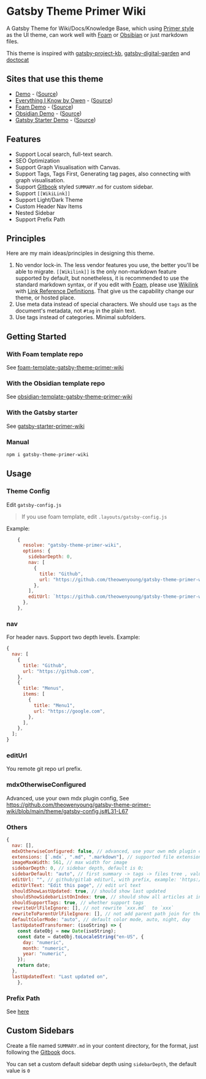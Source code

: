 # Gatsby Theme Primer Wiki

A Gatsby Theme for Wiki/Docs/Knowledge Base, which using [Primer style](https://primer.style/react/) as the UI theme, can work well with [Foam](https://github.com/foambubble/foam) or [Obsibian](https://obsidian.md/) or just markdown files.

This theme is inspired with [gatsby-project-kb](https://github.com/hikerpig/gatsby-project-kb), [gatsby-digital-garden](https://github.com/mathieudutour/gatsby-digital-garden) and [doctocat](https://primer.style/doctocat/)

## Sites that use this theme

- [Demo](https://demo-wiki.owenyoung.com) - ([Source](https://github.com/theowenyoung/gatsby-theme-primer-wiki/tree/main/example))
- [Everything I Know by Owen](https://wiki.owenyoung.com/) - ([Source](https://github.com/theowenyoung/wiki))
- [Foam Demo](https://demo-foam.owenyoung.com/) - ([Source](https://github.com/theowenyoung/foam-template-gatsby-theme-primer-wiki))
- [Obsidian Demo](https://demo-obsidian.owenyoung.com/) - ([Source](https://github.com/theowenyoung/obsidian-template-gatsby-theme-primer-wiki))
- [Gatsby Starter Demo](https://demo-gatsby-starter-primer-wiki.owenyoung.com/) - ([Source](https://github.com/theowenyoung/gatsby-starter-primer-wiki))

## Features

- Support Local search, full-text search.
- SEO Optimization
- Support Graph Visualisation with Canvas.
- Support Tags, Tags First, Generating tag pages, also connecting with graph visualisation.
- Support [Gitbook](https://docs.gitbook.com/integrations/github/content-configuration#summary) styled `SUMMARY.md` for custom sidebar.
- Support `[[WikiLink]]`
- Support Light/Dark Theme
- Custom Header Nav Items
- Nested Sidebar
- Support Prefix Path

## Principles

Here are my main ideas/principles in designing this theme.

1. No vendor lock-in. The less vendor features you use, the better you'll be able to migrate. `[[Wikilink]]` is the only non-markdown feature supported by default, but nonetheless, it is recommended to use the standard markdown syntax, or if you edit with [Foam](https://github.com/foambubble/foam), please use [Wikilink](https://foambubble.github.io/foam/wikilinks) with [Link Reference Definitions](https://foambubble.github.io/foam/features/link-reference-definitions). That give us the capability change our theme, or hosted place.
2. Use meta data instead of special characters. We should use `tags` as the document's metadata, not `#tag` in the plain text.
3. Use tags instead of categories. Minimal subfolders.

## Getting Started

### With Foam template repo

See [foam-template-gatsby-theme-primer-wiki](https://github.com/theowenyoung/foam-template-gatsby-theme-primer-wiki)

### With the Obsidian template repo

See [obsidian-template-gatsby-theme-primer-wiki](https://github.com/theowenyoung/obsidian-template-gatsby-theme-primer-wiki)

### With the Gatsby starter

See [gatsby-starter-primer-wiki](https://github.com/theowenyoung/gatsby-starter-primer-wiki)

### Manual

```bash
npm i gatsby-theme-primer-wiki
```

## Usage

### Theme Config

Edit `gatsby-config.js`

> If you use foam template, edit `.layouts/gatsby-config.js`

Example:

```javascript
    {
      resolve: "gatsby-theme-primer-wiki",
      options: {
        sidebarDepth: 0,
        nav: [
          {
            title: "Github",
            url: "https://github.com/theowenyoung/gatsby-theme-primer-wiki",
          },
        ],
        editUrl: `https://github.com/theowenyoung/gatsby-theme-primer-wiki/tree/main/`,
      },
    },
```

### nav

For header navs. Support two depth levels. Example:

```javascript
{
  nav: [
    {
      title: "Github",
      url: "https://github.com",
    },
    {
      title: "Menus",
      items: [
        {
          title: "Menu1",
          url: "https://google.com",
        },
      ],
    },
  ];
}
```

### editUrl

You remote git repo url prefix.

### mdxOtherwiseConfigured

Advanced, use your own mdx plugin config, See https://github.com/theowenyoung/gatsby-theme-primer-wiki/blob/main/theme/gatsby-config.js#L31-L67

### Others

```javascript
{
  nav: [],
  mdxOtherwiseConfigured: false, // advanced, use your own mdx plugin config, See https://github.com/theowenyoung/gatsby-theme-primer-wiki/blob/main/theme/gatsby-config.js#L31-L67
  extensions: [`.mdx`, ".md", ".markdown"], // supported file extensions for mdx
  imageMaxWidth: 561, // max width for image
  sidebarDepth: 0, // sidebar depth, default is 0;
  sidebarDefault: "auto", // first summary -> tags -> files tree , value can be auto, summary, tag, category
  editUrl: "", // github/gitlab editurl, with prefix, example: 'https://github.com/facebook/docusaurus/edit/main/website/',
  editUrlText: "Edit this page", // edit url text
  shouldShowLastUpdated: true, // should show last updated
  shouldShowSidebarListOnIndex: true, // should show all articles at index.
  shouldSupportTags: true, // whether support tags
  rewriteUrlFileIgnore: [], // not rewrite `xxx.md`  to `xxx`
  rewriteToParentUrlFileIgnore: [], // not add parent path join for the file
  defaultColorMode: "auto", // default color mode, auto, night, day
  lastUpdatedTransformer: (isoString) => {
    const dateObj = new Date(isoString);
    const date = dateObj.toLocaleString("en-US", {
      day: "numeric",
      month: "numeric",
      year: "numeric",
    });
    return date;
  },
  lastUpdatedText: "Last updated on",
    },
```

### Prefix Path

See [here](https://www.gatsbyjs.com/docs/how-to/previews-deploys-hosting/path-prefix/)

## Custom Sidebars

Create a file named `SUMMARY.md` in your content directory, for the format, just following the [Gitbook](https://docs.gitbook.com/integrations/github/content-configuration#summary) docs.

You can set a custom default sidebar depth using `sidebarDepth`, the default value is `0`
